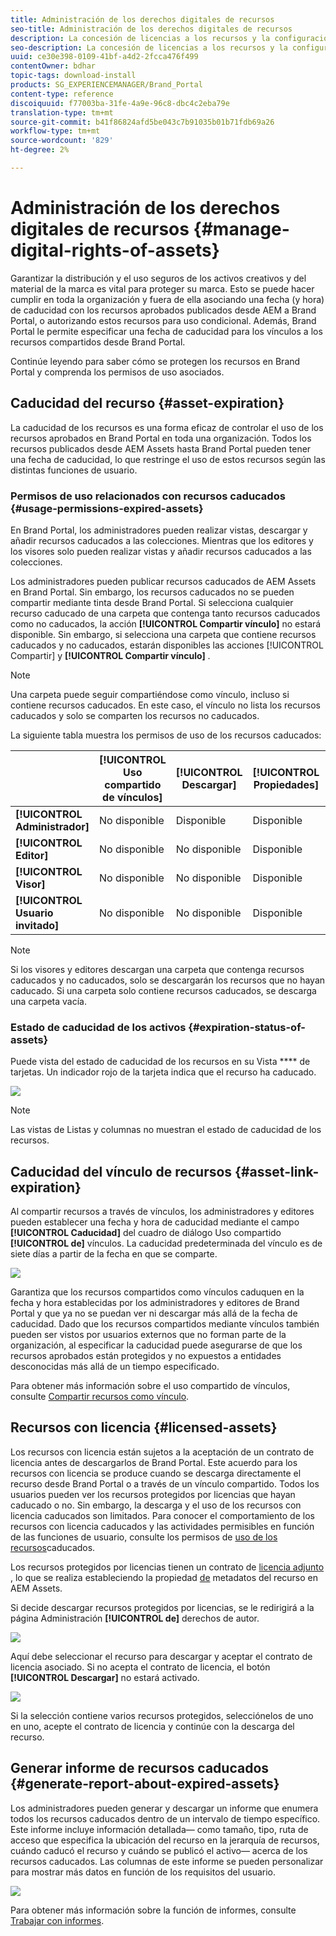 ```yaml
---
title: Administración de los derechos digitales de recursos
seo-title: Administración de los derechos digitales de recursos
description: La concesión de licencias a los recursos y la configuración de la caducidad de los recursos y los vínculos compartidos garantizan el uso controlado de estos recursos y la protección de los mismos.
seo-description: La concesión de licencias a los recursos y la configuración de la caducidad de los recursos y los vínculos compartidos garantizan el uso controlado de estos recursos y la protección de los mismos.
uuid: ce30e398-0109-41bf-a4d2-2fcca476f499
contentOwner: bdhar
topic-tags: download-install
products: SG_EXPERIENCEMANAGER/Brand_Portal
content-type: reference
discoiquuid: f77003ba-31fe-4a9e-96c8-dbc4c2eba79e
translation-type: tm+mt
source-git-commit: b41f86824afd5be043c7b91035b01b71fdb69a26
workflow-type: tm+mt
source-wordcount: '829'
ht-degree: 2%

---
```



# Administración de los derechos digitales de recursos {#manage-digital-rights-of-assets}

Garantizar la distribución y el uso seguros de los activos creativos y del material de la marca es vital para proteger su marca. Esto se puede hacer cumplir en toda la organización y fuera de ella asociando una fecha (y hora) de caducidad con los recursos aprobados publicados desde AEM a Brand Portal, o autorizando estos recursos para uso condicional. Además, Brand Portal le permite especificar una fecha de caducidad para los vínculos a los recursos compartidos desde Brand Portal.

Continúe leyendo para saber cómo se protegen los recursos en Brand Portal y comprenda los permisos de uso asociados.

## Caducidad del recurso {#asset-expiration}

La caducidad de los recursos es una forma eficaz de controlar el uso de los recursos aprobados en Brand Portal en toda una organización. Todos los recursos publicados desde AEM Assets hasta Brand Portal pueden tener una fecha de caducidad, lo que restringe el uso de estos recursos según las distintas funciones de usuario.

### Permisos de uso relacionados con recursos caducados {#usage-permissions-expired-assets}

En Brand Portal, los administradores pueden realizar vistas, descargar y añadir recursos caducados a las colecciones. Mientras que los editores y los visores solo pueden realizar vistas y añadir recursos caducados a las colecciones.

Los administradores pueden publicar recursos caducados de AEM Assets en Brand Portal. Sin embargo, los recursos caducados no se pueden compartir mediante tinta desde Brand Portal. Si selecciona cualquier recurso caducado de una carpeta que contenga tanto recursos caducados como no caducados, la acción **[!UICONTROL Compartir vínculo]** no estará disponible. Sin embargo, si selecciona una carpeta que contiene recursos caducados y no caducados, estarán disponibles las acciones [!UICONTROL Compartir] y **[!UICONTROL Compartir vínculo]** .

>[!NOTE]
>
>Una carpeta puede seguir compartiéndose como vínculo, incluso si contiene recursos caducados. En este caso, el vínculo no lista los recursos caducados y solo se comparten los recursos no caducados.

La siguiente tabla muestra los permisos de uso de los recursos caducados:

|  | **[!UICONTROL Uso compartido de vínculos]** | **[!UICONTROL Descargar]** | **[!UICONTROL Propiedades]** | **[!UICONTROL Añadir a la colección]** | **[!UICONTROL Eliminar]** |
|---|---|---|---|---|---|
| **[!UICONTROL Administrador]** | No disponible | Disponible | Disponible | Disponible | Disponible |
| **[!UICONTROL Editor]** | No disponible | No disponible | Disponible | Disponible | No disponible |
| **[!UICONTROL Visor]** | No disponible | No disponible | Disponible | Disponible | No disponible |
| **[!UICONTROL Usuario invitado]** | No disponible | No disponible | Disponible | Disponible | No disponible |

>[!NOTE]
>
>Si los visores y editores descargan una carpeta que contenga recursos caducados y no caducados, solo se descargarán los recursos que no hayan caducado. Si una carpeta solo contiene recursos caducados, se descarga una carpeta vacía.

### Estado de caducidad de los activos {#expiration-status-of-assets}

Puede vista del estado de caducidad de los recursos en su Vista **** de tarjetas. Un indicador rojo de la tarjeta indica que el recurso ha caducado.

![](assets/expired_assets_cardview.png)

>[!NOTE]
>
>Las vistas de Listas y columnas no muestran el estado de caducidad de los recursos.

## Caducidad del vínculo de recursos {#asset-link-expiration}

Al compartir recursos a través de vínculos, los administradores y editores pueden establecer una fecha y hora de caducidad mediante el campo **[!UICONTROL Caducidad]** del cuadro de diálogo Uso compartido **[!UICONTROL de]** vínculos. La caducidad predeterminada del vínculo es de siete días a partir de la fecha en que se comparte.

![](assets/asset-link-sharing.png)

Garantiza que los recursos compartidos como vínculos caduquen en la fecha y hora establecidas por los administradores y editores de Brand Portal y que ya no se puedan ver ni descargar más allá de la fecha de caducidad. Dado que los recursos compartidos mediante vínculos también pueden ser vistos por usuarios externos que no forman parte de la organización, al especificar la caducidad puede asegurarse de que los recursos aprobados están protegidos y no expuestos a entidades desconocidas más allá de un tiempo especificado.

Para obtener más información sobre el uso compartido de vínculos, consulte [Compartir recursos como vínculo](../using/brand-portal-link-share.md).

## Recursos con licencia {#licensed-assets}

Los recursos con licencia están sujetos a la aceptación de un contrato de licencia antes de descargarlos de Brand Portal. Este acuerdo para los recursos con licencia se produce cuando se descarga directamente el recurso desde Brand Portal o a través de un vínculo compartido. Todos los usuarios pueden ver los recursos protegidos por licencias que hayan caducado o no. Sin embargo, la descarga y el uso de los recursos con licencia caducados son limitados. Para conocer el comportamiento de los recursos con licencia caducados y las actividades permisibles en función de las funciones de usuario, consulte los permisos de [uso de los recursos](../using/manage-digital-rights-of-assets.md#usage-permissions-expired-assets)caducados.

Los recursos protegidos por licencias tienen un contrato de [licencia adjunto](https://helpx.adobe.com/experience-manager/6-5/assets/using/drm.html#DigitalRightsManagementinAssets) , lo que se realiza estableciendo la propiedad [de](https://helpx.adobe.com/experience-manager/6-5/assets/using/drm.html#DigitalRightsManagementinAssets) metadatos del recurso en AEM Assets.

Si decide descargar recursos protegidos por licencias, se le redirigirá a la página Administración **[!UICONTROL de]** derechos de autor.

![](assets/asset-copyright-mgmt.png)

Aquí debe seleccionar el recurso para descargar y aceptar el contrato de licencia asociado. Si no acepta el contrato de licencia, el botón **[!UICONTROL Descargar]** no estará activado.

![](assets/licensed-asset-download-2.png)

Si la selección contiene varios recursos protegidos, selecciónelos de uno en uno, acepte el contrato de licencia y continúe con la descarga del recurso.

## Generar informe de recursos caducados {#generate-report-about-expired-assets}

Los administradores pueden generar y descargar un informe que enumera todos los recursos caducados dentro de un intervalo de tiempo específico. Este informe incluye información detallada— como tamaño, tipo, ruta de acceso que especifica la ubicación del recurso en la jerarquía de recursos, cuándo caducó el recurso y cuándo se publicó el activo— acerca de los recursos caducados. Las columnas de este informe se pueden personalizar para mostrar más datos en función de los requisitos del usuario.

![](assets/assets-expired.png)

Para obtener más información sobre la función de informes, consulte [Trabajar con informes](../using/brand-portal-reports.md#work-with-reports).
